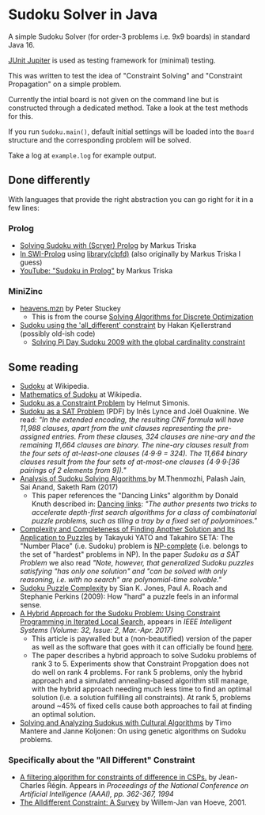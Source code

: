 # Sudoku Solver in Java

A simple Sudoku Solver (for order-3 problems i.e. 9x9 boards) in standard Java 16.

[JUnit Jupiter](https://junit.org/junit5/docs/current/user-guide/) is used as testing framework for (minimal) testing.

This was written to test the idea of "Constraint Solving" and "Constraint Propagation" on a simple problem.

Currently the intial board is not given on the command line but is constructed through a dedicated method. Take a look at the test methods for this.

If you run `Sudoku.main()`, default initial settings will be loaded into the `Board` structure and the corresponding problem will be solved.

Take a log at `example.log` for example output.

## Done differently

With languages that provide the right abstraction you can go right for it in a few lines:

### Prolog

   * [Solving Sudoku with (Scryer) Prolog](https://www.metalevel.at/sudoku/) by Markus Triska
   * [In SWI-Prolog](https://www.swi-prolog.org/pldoc/man?section=clpfd-sudoku) using [library(clpfd)](https://www.swi-prolog.org/pldoc/man?section=clpfd) (also originally by Markus Triska I guess)
   * [YouTube: "Sudoku in Prolog"](https://www.youtube.com/watch?v=5KUdEZTu06o) by Markus Triska 

### MiniZinc
   
   * [heavens.mzn](https://github.com/MiniZinc/specialization-examples/blob/master/CP/heavens/heavens.mzn) by Peter Stuckey
      * This is from the course [Solving Algorithms for Discrete Optimization](https://www.coursera.org/learn/solving-algorithms-discrete-optimization)
   * [Sudoku using the 'all_different' constraint](https://github.com/hakank/hakank/blob/master/minizinc/sudoku_alldifferent.mzn) by Hakan Kjellerstrand (possibly old-ish code)
      * [Solving Pi Day Sudoku 2009 with the global cardinality constraint](http://www.hakank.org/constraint_programming_blog/2009/03/solving_pi_day_sudoku_2009_wit.html) 

## Some reading

   * [Sudoku](https://en.wikipedia.org/wiki/Sudoku) at Wikipedia.
   * [Mathematics of Sudoku](https://en.wikipedia.org/wiki/Mathematics_of_Sudoku) at Wikipedia.   
   * [Sudoku as a Constraint Problem](https://citeseerx.ist.psu.edu/viewdoc/summary?doi=10.1.1.88.2964) by Helmut Simonis.
   * [Sudoku as a SAT Problem](http://sat.inesc-id.pt/~ines/publications/aimath06.pdf) (PDF) by Inês Lynce and Joël Ouaknine. We read:
     _"In the extended encoding, the resulting CNF formula will have 11,988 clauses, apart from the unit clauses representing
     the pre-assigned entries. From these clauses, 324 clauses are nine-ary and the remaining 11,664 clauses are binary.
     The nine-ary clauses result from the four sets of at-least-one clauses (4⋅9⋅9 = 324). The 11,664 binary clauses
     result from the four sets of at-most-one clauses (4⋅9⋅9·[36 pairings of 2 elements from 9])."_
   * [Analysis of Sudoku Solving Algorithms ](http://www.enggjournals.com/ijet/docs/IJET17-09-03-043.pdf) by
     M.Thenmozhi, Palash Jain, Sai Anand, Saketh Ram (2017)
      * This paper references the "Dancing Links" algorithm by Donald Knuth described in:
        [Dancing links](https://arxiv.org/abs/cs/0011047): _"The author presents two tricks to accelerate depth-first
        search algorithms for a class of combinatorial puzzle problems, such as tiling a tray by a fixed set of polyominoes."_
   * [Complexity and Completeness of Finding Another Solution and Its Application to Puzzles](https://www-imai.is.s.u-tokyo.ac.jp/~yato/data2/SIGAL87-2.pdf) 
      by Takayuki YATO and Takahiro SETA: The "Number Place" (i.e. Sudoku) problem is [NP-complete](https://www.scottaaronson.com/democritus/lec6.html) 
      (i.e. belongs to the set of "hardest" problems in NP). In the paper _Sudoku as a SAT Problem_ we also read _"Note, however, that 
      generalized Sudoku puzzles satisfying "has only one solution" and "can be solved with only reasoning, i.e. with no search" are 
      polynomial-time solvable."_ 
   * [Sudoku Puzzle Complexity](https://www.researchgate.net/publication/264572573_Sudoku_Puzzle_Complexity) by Sian K. Jones, 
     Paul A. Roach and Stephanie Perkins (2009): How "hard" a puzzle feels in an informal sense.
   * [A Hybrid Approach for the Sudoku Problem: Using Constraint Programming in Iterated Local Search](https://ieeexplore.ieee.org/document/7887637), 
     appears in _IEEE Intelligent Systems (Volume: 32, Issue: 2, Mar.-Apr. 2017)_ 
      * This article is paywalled but a (non-beautified) version of the paper as well as the software that goes with it can
        officially be found [here](https://www.dbai.tuwien.ac.at/research/project/arte/sudoku/). 
      * The paper describes a hybrid approach to solve Sudoku problems of rank 3 to 5. Experiments show that Constraint Propgation does not do well
        on rank 4 problems. For rank 5 problems, only the hybrid approach and a simulated annealing-based algorithm still manage, with the hybrid
        approach needing much less time to find an optimal solution (i.e. a solution fulfilling all constraints). At rank 5, problems around ~45%
        of fixed cells cause both approaches to fail at finding an optimal solution.
   * [Solving and Analyzing Sudokus with Cultural Algorithms](https://www.researchgate.net/publication/224330246_Solving_and_Analyzing_Sudokus_with_Cultural_Algorithms) by Timo Mantere and Janne Koljonen: On using genetic algorithms on Sudoku problems.

### Specifically about the "All Different" Constraint

   * [A filtering algorithm for constraints of difference in CSPs.](https://aaai.org/Papers/AAAI/1994/AAAI94-055.pdf) by Jean-Charles Régin.
     Appears in _Proceedings of the National Conference on Artificial Intelligence (AAAI), pp. 362-367, 1994_
   * [The Alldifferent Constraint: A Survey](http://citeseerx.ist.psu.edu/viewdoc/summary?doi=10.1.1.104.8388) by Willem-Jan van Hoeve, 2001.

